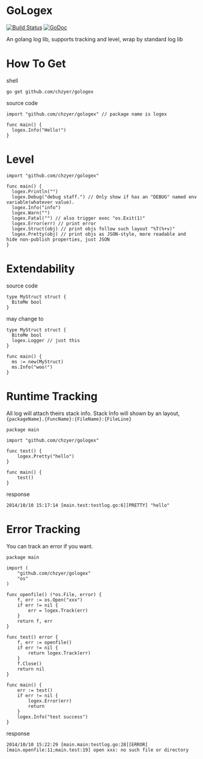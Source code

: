 GoLogex
=======
[![Build Status](https://api.travis-ci.org/chzyer/gologex.png?branch=master)](https://travis-ci.org/chzyer/gologex)
[![GoDoc](https://godoc.org/github.com/chzyer/gologex?status.svg)](https://godoc.org/github.com/chzyer/gologex)


An golang log lib, supports tracking and level, wrap by standard log lib

How To Get
=======
shell
```
go get github.com/chzyer/gologex
```

source code
```{go}
import "github.com/chzyer/gologex" // package name is logex

func main() {
  logex.Info("Hello!")
}
```

Level
=======

```{go}
import "github.com/chzyer/gologex"

func main() {
  logex.Println("")
  logex.Debug("debug staff.") // Only show if has an "DEBUG" named env variable(whatever value).
  logex.Info("info")
  logex.Warn("")
  logex.Fatal("") // also trigger exec "os.Exit(1)"
  logex.Error(err) // print error
  logex.Struct(obj) // print objs follow such layout "%T(%+v)"
  logex.Pretty(obj) // print objs as JSON-style, more readable and hide non-publish properties, just JSON
}
```

Extendability
======

source code
```{go}
type MyStruct struct {
  BiteMe bool
}
```

may change to

```{go}
type MyStruct struct {
  BiteMe bool
  logex.Logger // just this
}

func main() {
  ms := new(MyStruct)
  ms.Info("woo!")
}
```

Runtime Tracking
======
All log will attach theirs stack info. Stack Info will shown by an layout, `{packageName}.{FuncName}:{FileName}:{FileLine}`

```{go}
package main

import "github.com/chzyer/gologex"

func test() {
	logex.Pretty("hello")
}

func main() {
	test()
}
```

response
```
2014/10/10 15:17:14 [main.test:testlog.go:6][PRETTY] "hello"
```

Error Tracking
======
You can track an error if you want.

```{go}
package main

import (
	"github.com/chzyer/gologex"
	"os"
)

func openfile() (*os.File, error) {
	f, err := os.Open("xxx")
	if err != nil {
		err = logex.Track(err)
	}
	return f, err
}

func test() error {
	f, err := openfile()
	if err != nil {
		return logex.Track(err)
	}
	f.Close()
	return nil
}

func main() {
	err := test()
	if err != nil {
		logex.Error(err)
		return
	}
	logex.Info("test success")
}
```


response
```
2014/10/10 15:22:29 [main.main:testlog.go:28][ERROR] [main.openfile:11;main.test:19] open xxx: no such file or directory
```

